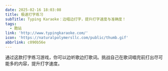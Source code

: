 ```yaml
---
date: 2025-02-16 18:03:08
title: 极速打字练习
subTitle: Typing Karaoke：边唱边打字，提升打字速度与准确度！
tags:
  - 酷站
link: 'http://www.typingkaraoke.com/'
icon: 'https://naturalpolymersllc.com/public/thumb.gif'
abbrlink: c090b56e
---
```


通过这款打字练习游戏，你可以边听歌边打歌词。挑战自己在歌词唱完前打出尽可能多的内容，提升打字速度。